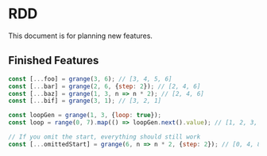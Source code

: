 # RDD

This document is for planning new features.

## Finished Features

```js
const [...foo] = grange(3, 6); // [3, 4, 5, 6]
const [...bar] = grange(2, 6, {step: 2}); // [2, 4, 6]
const [...baz] = grange(1, 3, n => n * 2); // [2, 4, 6]
const [...bif] = grange(3, 1); // [3, 2, 1]

const loopGen = grange(1, 3, {loop: true});
const loop = range(0, 7).map(() => loopGen.next().value); // [1, 2, 3, 1, 2, 3, 1, 2]

// If you omit the start, everything should still work
const [...omittedStart] = grange(6, n => n * 2, {step: 2}); // [0, 4, 8, 12]
```
